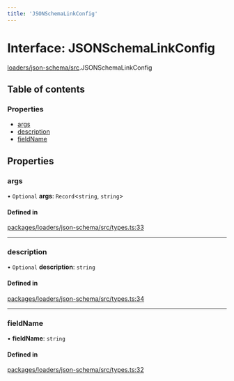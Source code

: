 ```yaml
---
title: 'JSONSchemaLinkConfig'
---
```


# Interface: JSONSchemaLinkConfig

[loaders/json-schema/src](../modules/loaders_json_schema_src).JSONSchemaLinkConfig

## Table of contents

### Properties

- [args](loaders_json_schema_src.JSONSchemaLinkConfig#args)
- [description](loaders_json_schema_src.JSONSchemaLinkConfig#description)
- [fieldName](loaders_json_schema_src.JSONSchemaLinkConfig#fieldname)

## Properties

### args

• `Optional` **args**: `Record`\<`string`, `string`>

#### Defined in

[packages/loaders/json-schema/src/types.ts:33](https://github.com/Urigo/graphql-mesh/blob/master/packages/loaders/json-schema/src/types.ts#L33)

___

### description

• `Optional` **description**: `string`

#### Defined in

[packages/loaders/json-schema/src/types.ts:34](https://github.com/Urigo/graphql-mesh/blob/master/packages/loaders/json-schema/src/types.ts#L34)

___

### fieldName

• **fieldName**: `string`

#### Defined in

[packages/loaders/json-schema/src/types.ts:32](https://github.com/Urigo/graphql-mesh/blob/master/packages/loaders/json-schema/src/types.ts#L32)
